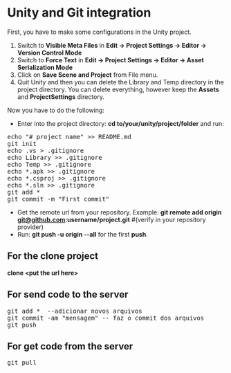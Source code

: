# Unity and Git integration

First, you have to make some configurations in the Unity project.

1. Switch to **Visible Meta Files** in **Edit → Project Settings → Editor → Version Control Mode**
2. Switch to **Force Text** in **Edit → Project Settings → Editor → Asset Serialization Mode**
3. Click on **Save Scene and Project** from File menu.
4. Quit Unity and then you can delete the Library and Temp directory in the project directory. You can delete everything, however keep the **Assets** and **ProjectSettings** directory.

Now you have to do the following:

* Enter into the project directory: **cd to/your/unity/project/folder** and run: 
<pre>
echo "# project name" >> README.md
git init
echo .vs > .gitignore
echo Library >> .gitignore
echo Temp >> .gitignore
echo *.apk >> .gitignore
echo *.csproj >> .gitignore
echo *.sln >> .gitignore
git add *
git commit -m "First commit"
</pre>

* Get the remote url from your repository. Example: **git remote add origin git@github.com:username/project.git** #(verify in your repository provider)
* Run: **git push -u origin --all** for the first **push**.

## For the clone project

**clone \<put the url here\>**

## For send code to the server
<pre>
git add *  --adicionar novos arquivos
git commit -am "mensagem" -- faz o commit dos arquivos
git push
</pre>

## For get code from the server
<pre>
git pull
</pre>
